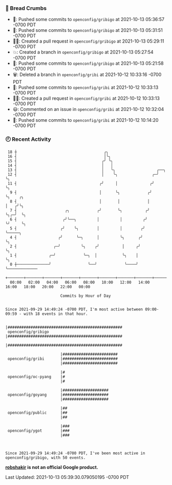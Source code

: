 ### 🍞 Bread Crumbs

 * 🚢: Pushed some commits to `openconfig/gribigo` at 2021-10-13 05:36:57 -0700 PDT
 * 🚢: Pushed some commits to `openconfig/gribigo` at 2021-10-13 05:31:51 -0700 PDT
 * ✍🏼: Created a pull request in `openconfig/gribigo` at 2021-10-13 05:29:11 -0700 PDT
 * 💥: Created a branch in `openconfig/gribigo` at 2021-10-13 05:27:54 -0700 PDT
 * 🚢: Pushed some commits to `openconfig/gribigo` at 2021-10-13 05:21:58 -0700 PDT
 * 🗑: Deleted a branch in `openconfig/gribi` at 2021-10-12 10:33:16 -0700 PDT
 * 🚢: Pushed some commits to `openconfig/gribi` at 2021-10-12 10:33:13 -0700 PDT
 * ✍🏼: Created a pull request in `openconfig/gribi` at 2021-10-12 10:33:13 -0700 PDT
 * 😃: Commented on an issue in `openconfig/gribi` at 2021-10-12 10:32:04 -0700 PDT
 * 🚢: Pushed some commits to `openconfig/gribi` at 2021-10-12 10:14:20 -0700 PDT

### 🕘 Recent Activity
```
 18 ┼                                      ╭╮
 16 ┤                                      │╰╮
 15 ┤                                     ╭╯ ╰╮
 14 ┤                                     │   │
 13 ┤                                     │   ╰╮                  ╭──╮
 12 ┤                                     │    ╰╮               ╭─╯  ╰╮
 11 ┤                                    ╭╯     │              ╭╯     ╰╮
  9 ┤                                    │      ╰╮            ╭╯       ╰╮    ╭╮
  8 ┤                                    │       │            │         │   ╭╯╰╮
  7 ┤                     ╭╮            ╭╯       ╰╮          ╭╯         ╰╮╭─╯  ╰╮
  6 ┤                    ╭╯╰──╮         │         │         ╭╯           ╰╯     ╰╮
  5 ┤                   ╭╯    ╰╮        │         │        ╭╯                    ╰─────╮
  4 ┤                  ╭╯      ╰─╮      │         ╰╮      ╭╯                           ╰╮
  2 ┤                ╭─╯         ╰╮    ╭╯          │     ╭╯                             ╰╮
  1 ┤              ╭─╯            ╰─╮  │           ╰╮    │                               ╰╮
  0 ┼──────────────╯                ╰──╯            ╰────╯                                ╰─────────────
    +───────+───────+───────+───────+───────+───────+───────+───────+───────+───────+───────+───────+────
  00:00   02:00   04:00   06:00   08:00   10:00   12:00   14:00   16:00   18:00   20:00   22:00   00:00   

						Commits by Hour of Day


Since 2021-09-29 14:49:24 -0700 PDT, I'm most active between 09:00-09:59 - with 18 events in that hour.

```



```
                        |##################################################
 openconfig/gribigo     |##################################################
                        |##################################################

                        |########################
 openconfig/gribi       |########################
                        |########################

                        |#
 openconfig/oc-pyang    |#
                        |#

                        |####################
 openconfig/goyang      |####################
                        |####################

                        |##
 openconfig/public      |##
                        |##

                        |###
 openconfig/ygot        |###
                        |###



Since 2021-09-29 14:49:24 -0700 PDT, I've been most active in openconfig/gribigo, with 50 events.

```
**[robshakir](mailto:robjs@google.com) is not an official Google product.**  


Last Updated: 2021-10-13 05:39:30.079050195 -0700 PDT
